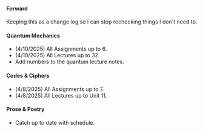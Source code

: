 #### Forward
Keeping this as a change log so I can stop rechecking things I don't need to.


#### Quantum Mechanics
 - (4/10/2025) All Assignments up to 6.
 - (4/10/2025) All Lectures up to 32.
 - Add numbers to the quantum lecture notes.
#### Codes & Ciphers
 - (4/8/2025) All Assignments up to 7.
 - (4/8/2025) All Lectures up to Unit 11.
#### Prose & Poetry
 - Catch up to date with schedule.







